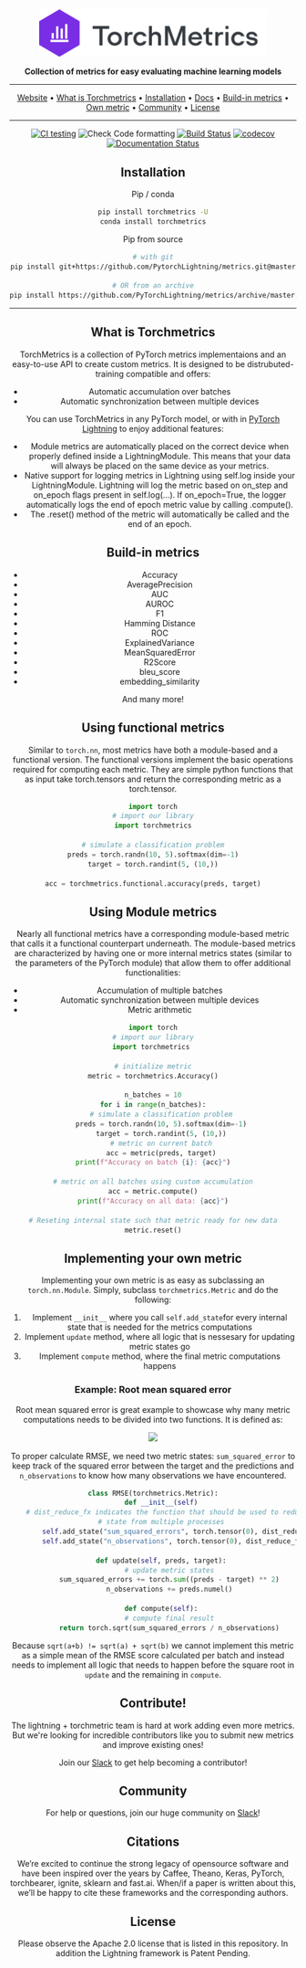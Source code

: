 <div align="center">

<img src="docs/source/_static/images/logo.png" width="400px">

**Collection of metrics for easy evaluating machine learning models**

---

<p align="center">
  <a href="https://www.pytorchlightning.ai/">Website</a> •
  <a href="#what-is-torchmetrics">What is Torchmetrics</a> •
  <a href="#installation">Installation</a> •
  <a href="https://torchmetrics.readthedocs.io/en/stable/">Docs</a> •
  <a href="#build-in-metrics">Build-in metrics</a> •
  <a href="#implementing-your-own-metric">Own metric</a> •
  <a href="#community">Community</a> •
  <a href="#license">License</a>
</p>

---

[![CI testing](https://github.com/PyTorchLightning/metrics/workflows/CI%20testing/badge.svg?branch=master&event=push)](https://github.com/PyTorchLightning/torchmetrics/actions?query=workflow%3A%22CI+testing%22)
![Check Code formatting](https://github.com/PyTorchLightning/metrics/workflows/Check%20Code%20formatting/badge.svg?branch=master&event=push)
[![Build Status](https://dev.azure.com/PytorchLightning/Metrics/_apis/build/status/PyTorchLightning.metrics?branchName=master)](https://dev.azure.com/PytorchLightning/Metrics/_build/latest?definitionId=3&branchName=master)
[![codecov](https://codecov.io/gh/PyTorchLightning/metrics/branch/main/graph/badge.svg?token=NER6LPI3HS)](https://codecov.io/gh/PyTorchLightning/metrics)
[![Documentation Status](https://readthedocs.org/projects/torchmetrics/badge/?version=latest)](https://torchmetrics.readthedocs.io/en/latest/?badge=latest)

## Installation 

Pip / conda

```bash
pip install torchmetrics -U
conda install torchmetrics
```

Pip from source

```bash
# with git
pip install git+https://github.com/PytorchLightning/metrics.git@master

# OR from an archive
pip install https://github.com/PyTorchLightning/metrics/archive/master.zip
```

---

## What is Torchmetrics
TorchMetrics is a collection of PyTorch metrics implementaions and an easy-to-use API to create custom metrics.
It is designed to be distrubuted-training compatible and offers:

* Automatic accumulation over batches
* Automatic synchronization between multiple devices

You can use TorchMetrics in any PyTorch model, or with in [PyTorch Lightning](https://pytorch-lightning.readthedocs.io/en/stable/) to enjoy additional features:

* Module metrics are automatically placed on the correct device when properly defined inside a LightningModule. This means that your data will always be placed on the same device as your metrics.
* Native support for logging metrics in Lightning using self.log inside your LightningModule. Lightning will log the metric based on on_step and on_epoch flags present in self.log(…). If on_epoch=True, the logger automatically logs the end of epoch metric value by calling .compute().
* The .reset() method of the metric will automatically be called and the end of an epoch.

## Build-in metrics
* Accuracy
* AveragePrecision
* AUC
* AUROC
* F1
* Hamming Distance
* ROC
* ExplainedVariance
* MeanSquaredError
* R2Score
* bleu_score
* embedding_similarity

And many more!

## Using functional metrics

Similar to `torch.nn`, most metrics have both a module-based and a functional version. The functional versions implement the basic operations required for computing each metric. They are simple python functions that as input take torch.tensors and return the corresponding metric as a torch.tensor.

``` python
import torch
# import our library
import torchmetrics

# simulate a classification problem
preds = torch.randn(10, 5).softmax(dim=-1)
target = torch.randint(5, (10,))

acc = torchmetrics.functional.accuracy(preds, target)
```

## Using Module metrics

Nearly all functional metrics have a corresponding module-based metric that calls it a functional counterpart underneath. The module-based metrics are characterized by having one or more internal metrics states (similar to the parameters of the PyTorch module) that allow them to offer additional functionalities:

* Accumulation of multiple batches
* Automatic synchronization between multiple devices
* Metric arithmetic
  
``` python
import torch
# import our library
import torchmetrics 

# initialize metric
metric = torchmetrics.Accuracy()

n_batches = 10
for i in range(n_batches):
    # simulate a classification problem
    preds = torch.randn(10, 5).softmax(dim=-1)
    target = torch.randint(5, (10,))
    # metric on current batch
    acc = metric(preds, target)
    print(f"Accuracy on batch {i}: {acc}")    

# metric on all batches using custom accumulation
acc = metric.compute()
print(f"Accuracy on all data: {acc}")

# Reseting internal state such that metric ready for new data
metric.reset()
```

## Implementing your own metric
Implementing your own metric is as easy as subclassing an `torch.nn.Module`. Simply, subclass `torchmetrics.Metric` 
and do the following:

1. Implement `__init__` where you call `self.add_state`for every internal state that is needed for the metrics computations
2. Implement `update` method, where all logic that is nessesary for updating metric states go
3. Implement `compute` method, where the final metric computations happens

### Example: Root mean squared error
Root mean squared error is great example to showcase why many metric computations needs to be divided into 
two functions. It is defined as:

<p align="center">
<img src="https://render.githubusercontent.com/render/math?math=RMSE = \sqrt{ \frac{1}{N} \sum_{i=1}^N (\hat{y_i} - y_i)^2}">
</p>

To proper calculate RMSE, we need two metric states: `sum_squared_error` to keep track of the squared error 
between the target and the predictions and `n_observations` to know how many observations we have encountered.
```python
class RMSE(torchmetrics.Metric):
    def __init__(self)
	# dist_reduce_fx indicates the function that should be used to reduce 
	# state from multiple processes
        self.add_state("sum_squared_errors", torch.tensor(0), dist_reduce_fx="sum")
        self.add_state("n_observations", torch.tensor(0), dist_reduce_fx="sum")

    def update(self, preds, target):
        # update metric states
        sum_squared_errors += torch.sum((preds - target) ** 2)
        n_observations += preds.numel()
       
    def compute(self):
        # compute final result
        return torch.sqrt(sum_squared_errors / n_observations)
```
Because `sqrt(a+b) != sqrt(a) + sqrt(b)` we cannot implement this metric as a simple mean of the RMSE 
score calculated per batch and instead needs to implement all logic that needs to happen before the 
square root in `update` and the remaining in `compute`.


## Contribute!
The lightning + torchmetric team is hard at work adding even more metrics. 
But we're looking for incredible contributors like you to submit new metrics
and improve existing ones!

Join our [Slack](https://join.slack.com/t/pytorch-lightning/shared_invite/zt-f6bl2l0l-JYMK3tbAgAmGRrlNr00f1A) 
to get help becoming a contributor!

## Community
For help or questions, join our huge community on [Slack](https://join.slack.com/t/pytorch-lightning/shared_invite/zt-f6bl2l0l-JYMK3tbAgAmGRrlNr00f1A)!

## Citations
We’re excited to continue the strong legacy of opensource software and have been inspired over the years by 
Caffee, Theano, Keras, PyTorch, torchbearer, ignite, sklearn and fast.ai. When/if a paper is written about this, 
we’ll be happy to cite these frameworks and the corresponding authors.

## License
Please observe the Apache 2.0 license that is listed in this repository. In addition
the Lightning framework is Patent Pending.
